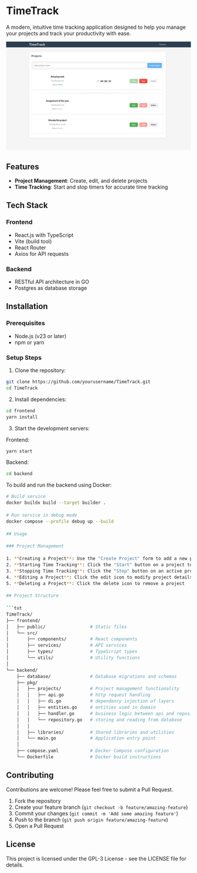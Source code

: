 # TimeTrack

A modern, intuitive time tracking application designed to help you manage your projects and track your productivity with ease.

![TimeTrack Screenshot](screenshot.png)

## Features

- **Project Management**: Create, edit, and delete projects
- **Time Tracking**: Start and stop timers for accurate time tracking

## Tech Stack

### Frontend
- React.js with TypeScript
- Vite (build tool)
- React Router
- Axios for API requests

### Backend
- RESTful API architecture in GO
- Postgres as database storage

## Installation

### Prerequisites
- Node.js (v23 or later)
- npm or yarn

### Setup Steps

1. Clone the repository:
```bash
git clone https://github.com/yourusername/TimeTrack.git
cd TimeTrack
```

2. Install dependencies:
```bash
cd frontend
yarn install
```

3. Start the development servers:

Frontend:
```bash
yarn start
```

Backend:
```bash
cd backend
```

To build and run the backend using Docker:

```bash
# Build service
docker buildx build --target builder .

# Run service in debug mode
docker compose --profile debug up --build

## Usage

### Project Management

1. **Creating a Project**: Use the "Create Project" form to add a new project
2. **Starting Time Tracking**: Click the "Start" button on a project to begin tracking time
3. **Stopping Time Tracking**: Click the "Stop" button on an active project to stop tracking
4. **Editing a Project**: Click the edit icon to modify project details
5. **Deleting a Project**: Click the delete icon to remove a project

## Project Structure

```txt
TimeTrack/
├── frontend/                   
│   ├── public/                 # Static files
│   └── src/                    
│       ├── components/         # React components
│       ├── services/           # API services
│       ├── types/              # TypeScript types
│       └── utils/              # Utility functions
│
└── backend/                    
    ├── database/               # Database migrations and schemas
    ├── pkg/                    
    │   ├── projects/           # Project management functionality
    │   │   ├── api.go          # http request handling
    │   │   ├── di.go           # dependency injection of layers
    │   │   ├── entities.go     # entities used in domain
    │   │   ├── handler.go      # business logic between api and repository
    │   │   └── repository.go   # storing and reading from database
    │   │
    │   ├── libraries/          # Shared libraries and utilities
    │   └── main.go             # Application entry point
    │
    ├── compose.yaml            # Docker Compose configuration
    └── Dockerfile              # Docker build instructions
```

## Contributing

Contributions are welcome! Please feel free to submit a Pull Request.

1. Fork the repository
2. Create your feature branch (`git checkout -b feature/amazing-feature`)
3. Commit your changes (`git commit -m 'Add some amazing feature'`)
4. Push to the branch (`git push origin feature/amazing-feature`)
5. Open a Pull Request

## License

This project is licensed under the GPL-3 License - see the LICENSE file for details.
